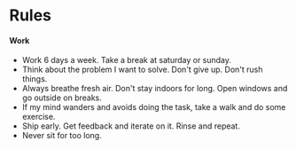 Rules
=====

#### Work

-	Work 6 days a week. Take a break at saturday or sunday.
-	Think about the problem I want to solve. Don't give up. Don't rush things.
-	Always breathe fresh air. Don't stay indoors for long. Open windows and go outside on breaks.
-	If my mind wanders and avoids doing the task, take a walk and do some exercise.
-	Ship early. Get feedback and iterate on it. Rinse and repeat.
-	Never sit for too long.
